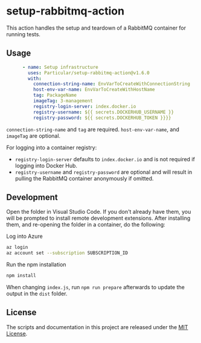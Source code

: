 # setup-rabbitmq-action

This action handles the setup and teardown of a RabbitMQ container for running tests.

## Usage

```yaml
      - name: Setup infrastructure
        uses: Particular/setup-rabbitmq-action@v1.6.0
        with:
          connection-string-name: EnvVarToCreateWithConnectionString
          host-env-var-name: EnvVarToCreateWithHostName
          tag: PackageName
          imageTag: 3-management
          registry-login-server: index.docker.io
          registry-username: ${{ secrets.DOCKERHUB_USERNAME }}
          registry-password: ${{ secrets.DOCKERHUB_TOKEN }}}}
```

`connection-string-name` and `tag` are required. `host-env-var-name`, and `imageTag` are optional.

For logging into a container registry:

* `registry-login-server` defaults to `index.docker.io` and is not required if logging into Docker Hub.
* `registry-username` and `registry-password` are optional and will result in pulling the RabbitMQ container anonymously if omitted.

## Development

Open the folder in Visual Studio Code. If you don't already have them, you will be prompted to install remote development extensions. After installing them, and re-opening the folder in a container, do the following:

Log into Azure

```bash
az login
az account set --subscription SUBSCRIPTION_ID
```

Run the npm installation

```bash
npm install
```

When changing `index.js`, run `npm run prepare` afterwards to update the output in the `dist` folder.

## License

The scripts and documentation in this project are released under the [MIT License](LICENSE).
